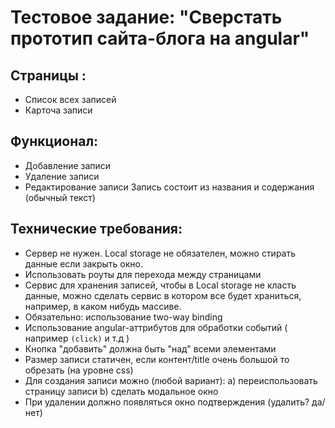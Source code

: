 # Тестовое задание: "Сверстать прототип сайта-блога на angular"

## Страницы :
- Список всех записей 
- Карточа записи
   
## Функционал:
- Добавление записи
- Удаление записи
- Редактирование записи
   Запись состоит из названия и содержания (обычный текст)
  
## Технические требования:
- Сервер не нужен. Local storage не обязателен, можно стирать данные если закрыть окно.
- Использовать роуты для перехода между страницами
- Сервис для хранения записей, чтобы в Local storage не класть данные, можно сделать сервис в котором все будет храниться, например, в каком нибудь массиве.
- Обязательно: использование two-way binding
- Использование angular-аттрибутов для обработки событий
   ( например `(click)` и т.д )
- Кнопка "добавить" должна быть "над" всеми элементами
- Размер записи статичен, если контент/title очень большой то обрезать (на уровне css)
- Для создания записи можно (любой вариант): a) переиспользовать страницу записи
   b) сделать модальное окно
- При удалении должно появляться окно подтверждения (удалить? да/нет)
